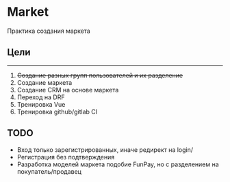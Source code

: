 # Market

Практика создания маркета

## Цели

---
1. ~~Создание разных групп пользователей и их разделение~~
2. Создание маркета
3. Создание CRM на основе маркета
4. Переход на DRF
5. Тренировка Vue
6. Тренировка github/gitlab CI


## TODO

- Вход только зарегистрированных, иначе редирект на login/
- Регистрация без подтверждения
- Разработка моделей маркета подобие FunPay, но с разделением на покупатель/продавец
